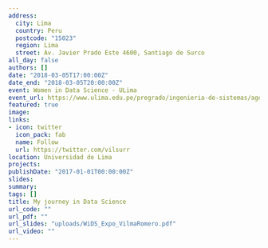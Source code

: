 ```yaml
---
address:
  city: Lima
  country: Peru
  postcode: "15023"
  region: Lima
  street: Av. Javier Prado Este 4600, Santiago de Surco
all_day: false
authors: []
date: "2018-03-05T17:00:00Z"
date_end: "2018-03-05T20:00:00Z"
event: Women in Data Science - ULima
event_url: https://www.ulima.edu.pe/pregrado/ingenieria-de-sistemas/agenda/conferencia-women-data-science-wids-2018
featured: true
image:
links:
- icon: twitter
  icon_pack: fab
  name: Follow
  url: https://twitter.com/vilsurr
location: Universidad de Lima
projects:
publishDate: "2017-01-01T00:00:00Z"
slides: 
summary:
tags: []
title: My journey in Data Science
url_code: ""
url_pdf: ""
url_slides: "uploads/WiDS_Expo_VilmaRomero.pdf"
url_video: ""
---
```


